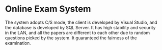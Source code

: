 # Online Exam System
The system adopts C/S mode, the client is developed by Visual Studio, and the database is developed by SQL Server. 
It has high stability and security in the LAN, and all the papers are different to each other due to random questions picked
by the system. It guaranteed the fairness of the examination.
